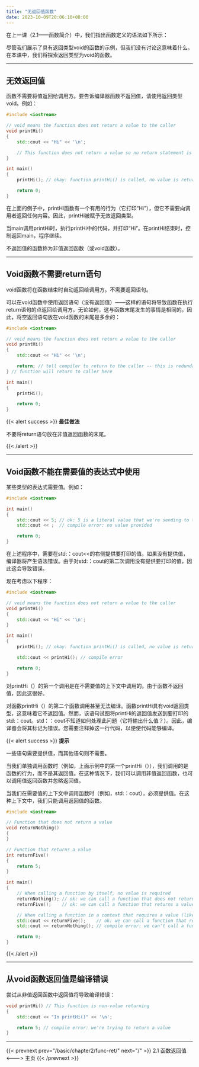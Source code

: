 ```yaml
---
title: "无返回值函数"
date: 2023-10-09T20:06:10+08:00
---
```


在上一课（2.1——函数简介）中，我们指出函数定义的语法如下所示：

尽管我们展示了具有返回类型void的函数的示例，但我们没有讨论这意味着什么。在本课中，我们将探索返回类型为void的函数。

***
## 无效返回值

函数不需要将值返回给调用方。要告诉编译器函数不返回值，请使用返回类型void。例如：

```C++
#include <iostream>

// void means the function does not return a value to the caller
void printHi()
{
    std::cout << "Hi" << '\n';

    // This function does not return a value so no return statement is needed
}

int main()
{
    printHi(); // okay: function printHi() is called, no value is returned

    return 0;
}
```

在上面的例子中，printHi函数有一个有用的行为（它打印“Hi”），但它不需要向调用者返回任何内容。因此，printHi被赋予无效返回类型。

当main调用printHi时，执行printHi中的代码，并打印“Hi”。在printHi结束时，控制返回main，程序继续。

不返回值的函数称为非值返回函数（或void函数）。

***
## Void函数不需要return语句

void函数将在函数结束时自动返回给调用方。不需要返回语句。

可以在void函数中使用返回语句（没有返回值）——这样的语句将导致函数在执行return语句的点返回给调用方。无论如何，这与函数末尾发生的事情是相同的。因此，将空返回语句放在void函数的末尾是多余的：

```C++
#include <iostream>

// void means the function does not return a value to the caller
void printHi()
{
    std::cout << "Hi" << '\n';

    return; // tell compiler to return to the caller -- this is redundant since the return will happen at the end of the function anyway!
} // function will return to caller here

int main()
{
    printHi();

    return 0;
}
```

{{< alert success >}}
**最佳做法**

不要将return语句放在非值返回函数的末尾。

{{< /alert >}}

***
## Void函数不能在需要值的表达式中使用

某些类型的表达式需要值。例如：

```C++
#include <iostream>

int main()
{
    std::cout << 5; // ok: 5 is a literal value that we're sending to the console to be printed
    std::cout << ;  // compile error: no value provided

    return 0;
}
```

在上述程序中，需要在std:：cout<<的右侧提供要打印的值。如果没有提供值，编译器将产生语法错误。由于对std:：cout的第二次调用没有提供要打印的值，因此这会导致错误。

现在考虑以下程序：

```C++
#include <iostream>

// void means the function does not return a value to the caller
void printHi()
{
    std::cout << "Hi" << '\n';
}

int main()
{
    printHi(); // okay: function printHi() is called, no value is returned

    std::cout << printHi(); // compile error

    return 0;
}
```

对printHi（）的第一个调用是在不需要值的上下文中调用的。由于函数不返回值，因此这很好。

对函数printHi（）的第二个函数调用甚至无法编译。函数printHi具有void返回类型，这意味着它不返回值。然而，该语句试图将printHi的返回值发送到要打印的std:：cout。std：：cout不知道如何处理此问题（它将输出什么值？）。因此，编译器会将其标记为错误。您需要注释掉这一行代码，以便使代码能够编译。

{{< alert success >}}
**提示**

一些语句需要提供值，而其他语句则不需要。

当我们单独调用函数时（例如，上面示例中的第一个printHi（）），我们调用的是函数的行为，而不是其返回值。在这种情况下，我们可以调用非值返回函数，也可以调用值返回函数并忽略返回值。

当我们在需要值的上下文中调用函数时（例如，std:：cout），必须提供值。在这种上下文中，我们只能调用返回值的函数。

```C++
#include <iostream>

// Function that does not return a value
void returnNothing()
{
}

// Function that returns a value
int returnFive()
{
    return 5;
}

int main()
{
    // When calling a function by itself, no value is required
    returnNothing(); // ok: we can call a function that does not return a value
    returnFive();    // ok: we can call a function that returns a value, and ignore that return value

    // When calling a function in a context that requires a value (like std::cout)
    std::cout << returnFive();    // ok: we can call a function that returns a value, and the value will be used
    std::cout << returnNothing(); // compile error: we can't call a function that returns void in this context

    return 0;
}
```

{{< /alert >}}

***
## 从void函数返回值是编译错误

尝试从非值返回函数中返回值将导致编译错误：

```C++
void printHi() // This function is non-value returning
{
    std::cout << "In printHi()" << '\n';

    return 5; // compile error: we're trying to return a value
}
```

***

{{< prevnext prev="/basic/chapter2/func-ret/" next="/" >}}
2.1 函数返回值
<--->
主页
{{< /prevnext >}}
